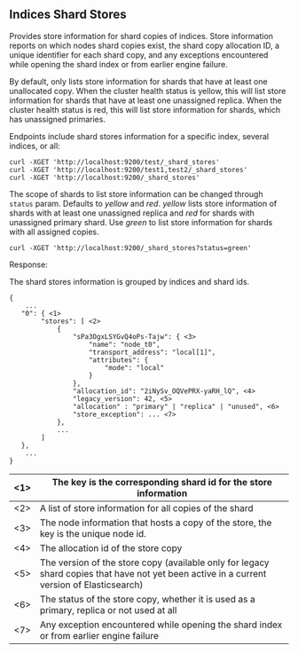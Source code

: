## Indices Shard Stores

Provides store information for shard copies of indices. Store information reports on which nodes shard copies exist, the shard copy allocation ID, a unique identifier for each shard copy, and any exceptions encountered while opening the shard index or from earlier engine failure.

By default, only lists store information for shards that have at least one unallocated copy. When the cluster health status is yellow, this will list store information for shards that have at least one unassigned replica. When the cluster health status is red, this will list store information for shards, which has unassigned primaries.

Endpoints include shard stores information for a specific index, several indices, or all:
    
    
    curl -XGET 'http://localhost:9200/test/_shard_stores'
    curl -XGET 'http://localhost:9200/test1,test2/_shard_stores'
    curl -XGET 'http://localhost:9200/_shard_stores'

The scope of shards to list store information can be changed through `status` param. Defaults to _yellow_ and _red_. _yellow_ lists store information of shards with at least one unassigned replica and _red_ for shards with unassigned primary shard. Use _green_ to list store information for shards with all assigned copies.
    
    
    curl -XGET 'http://localhost:9200/_shard_stores?status=green'

Response:

The shard stores information is grouped by indices and shard ids.
    
    
    {
        ...
       "0": { <1>
            "stores": [ <2>
                {
                    "sPa3OgxLSYGvQ4oPs-Tajw": { <3>
                        "name": "node_t0",
                        "transport_address": "local[1]",
                        "attributes": {
                            "mode": "local"
                        }
                    },
                    "allocation_id": "2iNySv_OQVePRX-yaRH_lQ", <4>
                    "legacy_version": 42, <5>
                    "allocation" : "primary" | "replica" | "unused", <6>
                    "store_exception": ... <7>
                },
                ...
            ]
       },
        ...
    }

<1>| The key is the corresponding shard id for the store information     
---|---    
<2>| A list of store information for all copies of the shard     
<3>| The node information that hosts a copy of the store, the key is the unique node id.     
<4>| The allocation id of the store copy     
<5>| The version of the store copy (available only for legacy shard copies that have not yet been active in a current version of Elasticsearch)    
<6>| The status of the store copy, whether it is used as a primary, replica or not used at all     
<7>| Any exception encountered while opening the shard index or from earlier engine failure 
